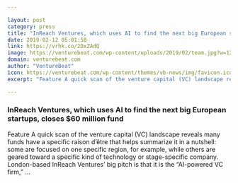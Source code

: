 ```yaml
---

layout: post
category: press
title: "InReach Ventures, which uses AI to find the next big European startups, closes $60 million fund"
date: 2019-02-12 05:01:58
link: https://vrhk.co/2DxZAdQ
image: https://venturebeat.com/wp-content/uploads/2019/02/team.jpg?w=1200&strip=all
domain: venturebeat.com
author: "VentureBeat"
icon: https://venturebeat.com/wp-content/themes/vb-news/img/favicon.ico
excerpt: "Feature A quick scan of the venture capital (VC) landscape reveals many funds have a specific raison d’être that helps summarize it in a nutshell: some are focused on one specific region, for example, while others are geared toward a specific kind of technology or stage-specific company. London-based InReach Ventures’ big pitch is that it is the “AI-powered VC firm,” …"

---
```


### InReach Ventures, which uses AI to find the next big European startups, closes $60 million fund

Feature A quick scan of the venture capital (VC) landscape reveals many funds have a specific raison d’être that helps summarize it in a nutshell: some are focused on one specific region, for example, while others are geared toward a specific kind of technology or stage-specific company. London-based InReach Ventures’ big pitch is that it is the “AI-powered VC firm,” …